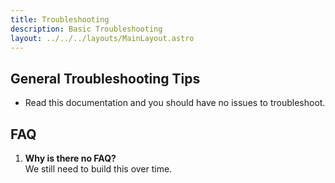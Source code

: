 ```yaml
---
title: Troubleshooting
description: Basic Troubleshooting
layout: ../../../layouts/MainLayout.astro
---
```


## General Troubleshooting Tips

- Read this documentation and you should have no issues to troubleshoot.

## FAQ

1. **Why is there no FAQ?**  
   We still need to build this over time.